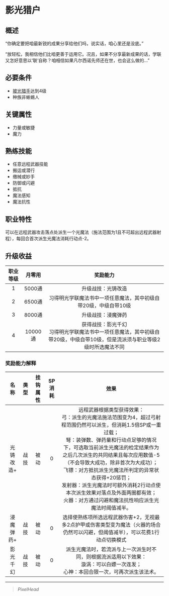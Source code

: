# 影光猎户

## 概述

“你确定要把咱最新锐的成果分享给他们吗，说实话，咱心里还是没底。” 

“放轻松，我相信他们比咱更善于运用它。况且，如果不分享最新成果的话，学联又怎好意思以‘联’自称？咱相信如果凡尔西诺先师还在世，也会这么做的…”

## 必要条件

* <a href="../lighthuntsman" target="_blank">披光猎手</a>达到4级
* 种族非蜥蜴人

## 关键属性

* 力量或敏捷
* 魔力

## 熟练技能

* 任意远程武器技能
* 搬运或潜行
* 缴械或妙手
* 防御或闪避
* 抵抗
* 魔法感知
* 魔法抗性

## 职业特性

可以在远程武器攻击落点处派生一个光魔法（施法范围为1且不可超出远程武器射程），每回合首次派生光魔法消耗行动点-2。

## 升级收益

职业等级|月零用|奖励能力
:--:|:--:|:--:
1|5000通|升级战技：光铸改造
2|6500通|习得明光学联魔法书中一项任意魔法，其中初级自带20级，中级自带10级
3|8000通|升级战技：浸魔弹药
4|10000通|获得战技：影光千幻<br>习得明光学联魔法书中一项任意魔法，其中初级自带20级，中级自带10级，但是流派须与职业等级2级时所选魔法不同

### 奖励能力解释

名称|类型|挂钩属性|SP消耗|效果
:--:|:--:|:--:|:--:|:--:
光铸改造+|战技|被动|0|远程武器根据类型获得效果：<br>弓：派生的光魔法施法范围变为4，超过弓射程范围仍然可以派生，但消耗1.5倍SP或一重过载；<br>弩：装弹数、弹药量和行动点足够的情况下，可选取当前派生光魔法的检定结果作为之后几次派生的共同结果且每次应用数值-5（不会导致大成功，除非首次为大成功）；<br>飞镖：对方抵抗派生光魔法所判定的异常状态获得+20惩罚；<br>发射器：派生光魔法时可额外消耗2行动点使本次派生效果对落点及外面两圈都有效；<br>火器：对方通过闪避和魔法抗性响应派生光魔法时阈值减半。
浸魔弹药+|战技|被动|0|选择使熟练项所选远程武器伤害+2，无视最多2点护甲或伤害类型变为魔法（火器的场合仍然可以闪避，但阈值减半），可以花费1行动点切换模式
影光千幻|战技|被动|0|派生光魔法时，若流派与上一次派生时不同，则根据流派适用以下效果：<br>漩涡：可以白嫖一次连发；<br>心神：本回合限一次，可再次派生该法术。

---

> *PixelHead*